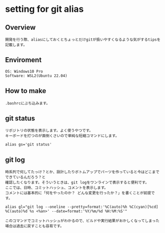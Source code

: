 
# setting for git alias

## Overview

    開発を行う際、aliasにしておくとちょっとだけgitが扱いやすくなるような気がするtipsを記載します。  

## Enviroment

    OS: Windows10 Pro
    Software: WSL2(Ubuntu 22.04)

## How to make

    .bashrcにぶち込みます。  

## git status

    リポジトリの状態を表示します。よく使うやつです。  
    キーボードを打つのが面倒くさいので単純な短縮コマンドにします。  

``` shell
alias gs='git status'
```

## git log

    時系列で何してたっけ？とか、設計したりボトムアップでパーツを作っていると今はどこまでできているんだろう？と  
    確認したくなります。そういうときは、git logをワンラインで表示すると便利です。  
    ここでは、日時、コミットハッシュ、コメントを表示します。  
    コメントには基本的に「何をやったのか？ どんな変更を行ったか？」を書くことが前提です。  
    
``` shell
alias gl="git log --oneline --pretty=format:'%C(auto)%h %C(cyan)[%cd] %C(auto)%d %s <%an>' --date=format:'%Y/%m/%d %H:%M:%S'"
```

    このコマンドでコミットハッシュがわかるので、ビルドや実行結果がおかしくなってしまった場合は過去に戻すことも容易です。  

